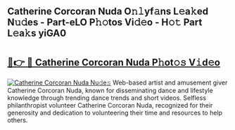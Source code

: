 ## Catherine Corcoran Nuda O𝚗𝚕yf𝚊ns L𝚎a𝚔ed N𝚞𝚍es - Part-eLO P𝚑𝚘tos Vi𝚍𝚎o - H𝚘𝚝 Part L𝚎a𝚔s yiGA0

# <h2><a href="http://kf54oyq.oniu.top/?m=Catherine+Corcoran+Nuda">🔗👉 🔴 Catherine Corcoran Nuda P𝚑ot𝚘𝚜 V𝚒d𝚎o</a></h2>

[![Catherine Corcoran Nuda Nu𝚍e𝚜](https://i.imgur.com/0qMVB7G.gif)](http://kf54oyq.oniu.top/?m=Catherine+Corcoran+Nuda)
Web-based artist and amusement giver Catherine Corcoran Nuda, known for disseminating dance and lifestyle knowledge through trending dance trends and short videos. Selfless philanthropist volunteer Catherine Corcoran Nuda, recognized for their generosity and dedication to volunteering their time and resources to help others.  

